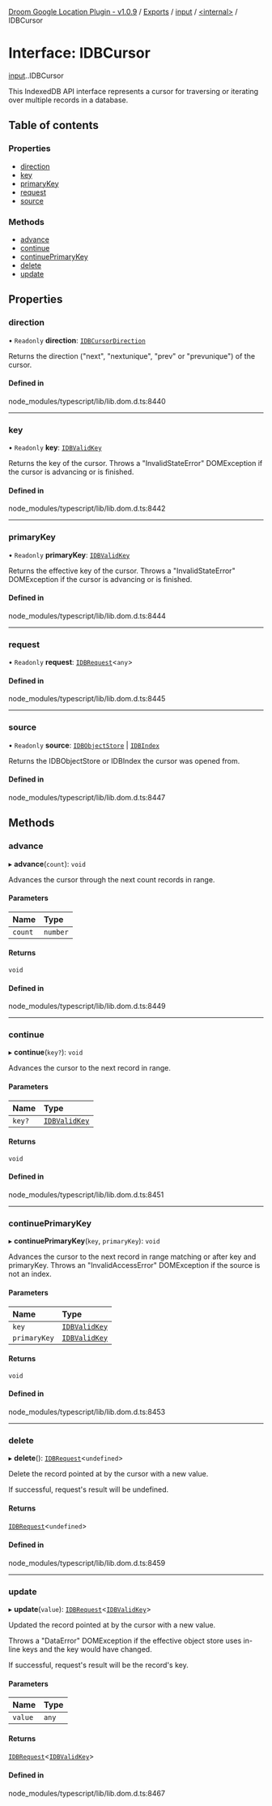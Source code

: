 [Droom Google Location Plugin - v1.0.9](../README.md) / [Exports](../modules.md) / [input](../modules/input.md) / [<internal\>](../modules/input._internal_.md) / IDBCursor

# Interface: IDBCursor

[input](../modules/input.md).[<internal>](../modules/input._internal_.md).IDBCursor

This IndexedDB API interface represents a cursor for traversing or iterating over multiple records in a database.

## Table of contents

### Properties

- [direction](input._internal_.IDBCursor.md#direction)
- [key](input._internal_.IDBCursor.md#key)
- [primaryKey](input._internal_.IDBCursor.md#primarykey)
- [request](input._internal_.IDBCursor.md#request)
- [source](input._internal_.IDBCursor.md#source)

### Methods

- [advance](input._internal_.IDBCursor.md#advance)
- [continue](input._internal_.IDBCursor.md#continue)
- [continuePrimaryKey](input._internal_.IDBCursor.md#continueprimarykey)
- [delete](input._internal_.IDBCursor.md#delete)
- [update](input._internal_.IDBCursor.md#update)

## Properties

### direction

• `Readonly` **direction**: [`IDBCursorDirection`](../modules/input._internal_.md#idbcursordirection)

Returns the direction ("next", "nextunique", "prev" or "prevunique") of the cursor.

#### Defined in

node_modules/typescript/lib/lib.dom.d.ts:8440

___

### key

• `Readonly` **key**: [`IDBValidKey`](../modules/input._internal_.md#idbvalidkey)

Returns the key of the cursor. Throws a "InvalidStateError" DOMException if the cursor is advancing or is finished.

#### Defined in

node_modules/typescript/lib/lib.dom.d.ts:8442

___

### primaryKey

• `Readonly` **primaryKey**: [`IDBValidKey`](../modules/input._internal_.md#idbvalidkey)

Returns the effective key of the cursor. Throws a "InvalidStateError" DOMException if the cursor is advancing or is finished.

#### Defined in

node_modules/typescript/lib/lib.dom.d.ts:8444

___

### request

• `Readonly` **request**: [`IDBRequest`](../modules/input._internal_.md#idbrequest)<`any`\>

#### Defined in

node_modules/typescript/lib/lib.dom.d.ts:8445

___

### source

• `Readonly` **source**: [`IDBObjectStore`](../modules/input._internal_.md#idbobjectstore) \| [`IDBIndex`](../modules/input._internal_.md#idbindex)

Returns the IDBObjectStore or IDBIndex the cursor was opened from.

#### Defined in

node_modules/typescript/lib/lib.dom.d.ts:8447

## Methods

### advance

▸ **advance**(`count`): `void`

Advances the cursor through the next count records in range.

#### Parameters

| Name | Type |
| :------ | :------ |
| `count` | `number` |

#### Returns

`void`

#### Defined in

node_modules/typescript/lib/lib.dom.d.ts:8449

___

### continue

▸ **continue**(`key?`): `void`

Advances the cursor to the next record in range.

#### Parameters

| Name | Type |
| :------ | :------ |
| `key?` | [`IDBValidKey`](../modules/input._internal_.md#idbvalidkey) |

#### Returns

`void`

#### Defined in

node_modules/typescript/lib/lib.dom.d.ts:8451

___

### continuePrimaryKey

▸ **continuePrimaryKey**(`key`, `primaryKey`): `void`

Advances the cursor to the next record in range matching or after key and primaryKey. Throws an "InvalidAccessError" DOMException if the source is not an index.

#### Parameters

| Name | Type |
| :------ | :------ |
| `key` | [`IDBValidKey`](../modules/input._internal_.md#idbvalidkey) |
| `primaryKey` | [`IDBValidKey`](../modules/input._internal_.md#idbvalidkey) |

#### Returns

`void`

#### Defined in

node_modules/typescript/lib/lib.dom.d.ts:8453

___

### delete

▸ **delete**(): [`IDBRequest`](../modules/input._internal_.md#idbrequest)<`undefined`\>

Delete the record pointed at by the cursor with a new value.

If successful, request's result will be undefined.

#### Returns

[`IDBRequest`](../modules/input._internal_.md#idbrequest)<`undefined`\>

#### Defined in

node_modules/typescript/lib/lib.dom.d.ts:8459

___

### update

▸ **update**(`value`): [`IDBRequest`](../modules/input._internal_.md#idbrequest)<[`IDBValidKey`](../modules/input._internal_.md#idbvalidkey)\>

Updated the record pointed at by the cursor with a new value.

Throws a "DataError" DOMException if the effective object store uses in-line keys and the key would have changed.

If successful, request's result will be the record's key.

#### Parameters

| Name | Type |
| :------ | :------ |
| `value` | `any` |

#### Returns

[`IDBRequest`](../modules/input._internal_.md#idbrequest)<[`IDBValidKey`](../modules/input._internal_.md#idbvalidkey)\>

#### Defined in

node_modules/typescript/lib/lib.dom.d.ts:8467
